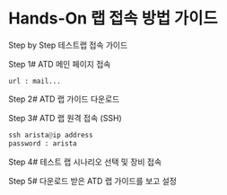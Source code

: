# Hands-On 랩 접속 방법 가이드

Step by Step 테스트랩 접속 가이드

Step 1# ATD 메인 페이지 접속
```
url : mail...
```

Step 2# ATD 랩 가이드 다운로드

Step 3# ATD 랩 원격 접속 (SSH)
```python
ssh arista@ip address
password : arista
```
Step 4# 테스트 랩 시나리오 선택 및 장비 접속

Step 5# 다운로드 받은 ATD 랩 가이드를 보고 설정
